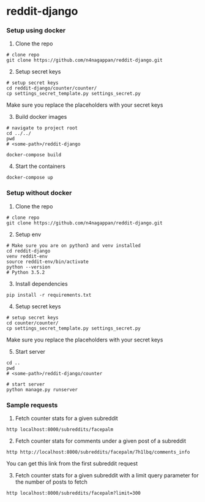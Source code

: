 # reddit-django

### Setup using docker

1. Clone the repo
```
# clone repo
git clone https://github.com/n4nagappan/reddit-django.git
```

2. Setup secret keys
```
# setup secret keys
cd reddit-django/counter/counter/
cp settings_secret_template.py settings_secret.py
```

Make sure you replace the placeholders with your secret keys

3. Build docker images
```
# navigate to project root
cd ../../
pwd
# <some-path>/reddit-django

docker-compose build
```

4. Start the containers
```
docker-compose up
```

### Setup without docker
1. Clone the repo
```
# clone repo
git clone https://github.com/n4nagappan/reddit-django.git
```

2. Setup env
```
# Make sure you are on python3 and venv installed
cd reddit-django
venv reddit-env
source reddit-env/bin/activate
python --version
# Python 3.5.2
```

3. Install dependencies
```
pip install -r requirements.txt
```

4. Setup secret keys
```
# setup secret keys
cd counter/counter/
cp settings_secret_template.py settings_secret.py
```

Make sure you replace the placeholders with your secret keys   

5. Start server
```
cd ..
pwd
# <some-path>/reddit-django/counter

# start server
python manage.py runserver
```

### Sample requests
1. Fetch counter stats for a given subreddit
```
http localhost:8000/subreddits/facepalm
```

2. Fetch counter stats for comments under a given post of a subreddit
```
http http://localhost:8000/subreddits/facepalm/7h1lbq/comments_info
```
You can get this link from the first subreddit request 

3. Fetch counter stats for a given subreddit with a limit query parameter for the number of posts to fetch
```
http localhost:8000/subreddits/facepalm?limit=300
```
